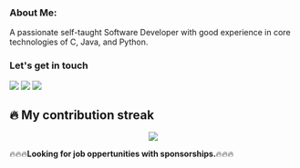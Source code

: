 ### About Me:
  A passionate self-taught Software Developer with good experience in core technologies of C, Java, and Python.
  
### Let's get in touch
<div>
<!--   <a href="https://web.facebook.com/shoukreytom/" target="_blank"><img src="https://img.icons8.com/fluency/96/000000/facebook.png"/></a> -->
  <a href="https://twitter.com/shoukreytom/" target="_blank"><img src="https://img.icons8.com/color/96/000000/twitter--v1.png"/></a>
  <a href="https://linkedin.com/in/shoukreytom/" target="_blank"><img src="https://img.icons8.com/fluency/96/000000/linkedin.png"/></a>
<!--   <a href="mailto:shoukreytom01@gmail.com"><img src="https://img.icons8.com/color/96/000000/gmail-new.png"/></a> -->
  <a href="https://t.me/shoukreytom" target="_blank"><img src="https://img.icons8.com/color-glass/96/000000/telegram-app.png"/></a>
</div>


## 🔥 My contribution streak

<p align="center">
  <a href="https://github.com/shoukreytom/github-readme-streak-stats">
    <img src="https://github-readme-streak-stats.herokuapp.com/?user=shoukreytom#version3"/>
  </a>
</p>

🔥🔥🔥<strong>Looking for job oppertunities with sponsorships.</strong>🔥🔥🔥
